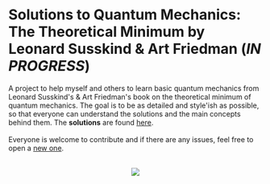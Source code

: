 # Solutions to Quantum Mechanics: The Theoretical Minimum by Leonard Susskind &amp; Art Friedman (*IN PROGRESS*)

A project to help myself and others to learn basic quantum mechanics from Leonard Susskind's &amp; Art Friedman's book on the theoretical minimum of quantum mechanics. The goal is to be as detailed and style'ish as possible, so that everyone can understand the solutions and the main concepts behind them. The **solutions** are found [here](https://github.com/monoamine11231/Solutions-Quantum-Mechanics-Theoretical-Minimum/blob/master/solutions.pdf).
<br>
<br>
Everyone is welcome to contribute and if there are any issues, feel free to open a [new one](https://github.com/monoamine11231/Answers-Quantum-Mechanics-Theoretical-Minimum/issues).
<br>
<br>
<p align="center">
<img src="https://user-images.githubusercontent.com/68696386/218332174-e23ed324-dc0e-43f5-9dc2-7051e6101282.png" />
</p>

